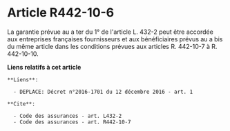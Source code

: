 # Article R442-10-6

La garantie prévue au a ter du 1° de l'article L. 432-2 peut être accordée aux entreprises françaises fournisseurs et aux
bénéficiaires prévus au a bis du même article dans les conditions prévues aux articles R. 442-10-7 à R. 442-10-10.

**Liens relatifs à cet article**

	**Liens**:

	  - DEPLACE: Décret n°2016-1701 du 12 décembre 2016 - art. 1

	**Cite**:

	  - Code des assurances - art. L432-2
	  - Code des assurances - art. R442-10-7
